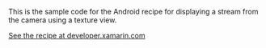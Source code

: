 This is the sample code for the Android recipe for displaying a stream from the camera using a texture view.

[See the recipe at developer.xamarin.com](http://developer.xamarin.com/recipes/android/other_ux/textureview/display_a_stream_from_the_camera)

